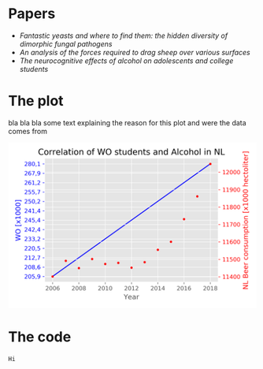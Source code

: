 # Papers
- *Fantastic yeasts and where to find them: the hidden diversity of dimorphic fungal pathogens*
- *An analysis of the forces required to drag sheep over various surfaces*
- *The neurocognitive effects of alcohol on adolescents and college students*

# The plot
bla bla bla some text explaining the reason for this plot and were the data comes from

![alt text](thefigure.png "Wow...")


# The code

``` Hi ```
